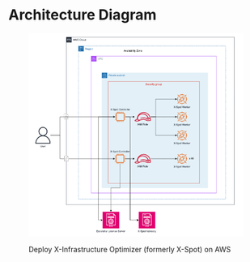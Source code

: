 # Architecture Diagram

<figure><img src="../.gitbook/assets/Screenshot 2023-10-09 at 11.41.14 PM.png" alt=""><figcaption><p>Deploy X-Infrastructure Optimizer (formerly X-Spot) on AWS</p></figcaption></figure>
